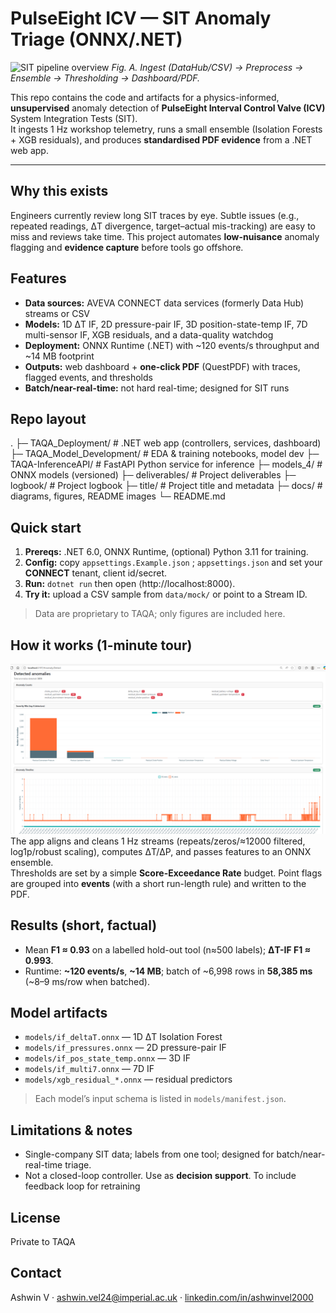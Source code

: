 # PulseEight ICV — SIT Anomaly Triage (ONNX/.NET)

![SIT pipeline overview](docs/hero-pipeline.png)
*Fig. A. Ingest (DataHub/CSV) → Preprocess → Ensemble → Thresholding → Dashboard/PDF.*

This repo contains the code and artifacts for a physics-informed, **unsupervised** anomaly detection of **PulseEight Interval Control Valve (ICV)** System Integration Tests (SIT).  
It ingests 1 Hz workshop telemetry, runs a small ensemble (Isolation Forests + XGB residuals), and produces **standardised PDF evidence** from a .NET web app.

---

## Why this exists 
Engineers currently review long SIT traces by eye. Subtle issues (e.g., repeated readings, ΔT divergence, target–actual mis-tracking) are easy to miss and reviews take time. This project automates **low-nuisance** anomaly flagging and **evidence capture** before tools go offshore.

## Features
-  **Data sources:** AVEVA CONNECT data services (formerly Data Hub) streams or CSV
-  **Models:** 1D ΔT IF, 2D pressure-pair IF, 3D position-state-temp IF, 7D multi-sensor IF, XGB residuals, and a data-quality watchdog
-  **Deployment:** ONNX Runtime (.NET) with ~120 events/s throughput and ~14 MB footprint
-  **Outputs:** web dashboard + **one-click PDF** (QuestPDF) with traces, flagged events, and thresholds
-  **Batch/near-real-time:** not hard real-time; designed for SIT runs

## Repo layout
.
	├─ TAQA_Deployment/        # .NET web app (controllers, services, dashboard)
	├─ TAQA_Model_Development/ # EDA & training notebooks, model dev
	├─ TAQA-InferenceAPI/      # FastAPI Python service for inference
	├─ models_4/               # ONNX models (versioned)
	├─ deliverables/           # Project deliverables
	├─ logbook/                # Project logbook
	├─ title/                  # Project title and metadata
	├─ docs/                   # diagrams, figures, README images
	└─ README.md


## Quick start
1) **Prereqs:** .NET 6.0, ONNX Runtime, (optional) Python 3.11 for training.  
2) **Config:** copy `appsettings.Example.json` ; `appsettings.json` and set your **CONNECT** tenant, client id/secret.  
3) **Run:** `dotnet run` then open ⟨http://localhost:8000⟩.  
4) **Try it:** upload a CSV sample from `data/mock/` or point to a Stream ID.

> Data are proprietary to TAQA; only figures are included here.

## How it works (1-minute tour)
![Dashboard screenshot](TAQA_Deployment/dashboard.png)
The app aligns and cleans 1 Hz streams (repeats/zeros/≈12000 filtered, log1p/robust scaling), computes ΔT/ΔP, and passes features to an ONNX ensemble.  
Thresholds are set by a simple **Score-Exceedance Rate** budget. Point flags are grouped into **events** (with a short run-length rule) and written to the PDF.

## Results (short, factual)
- Mean **F1 ≈ 0.93** on a labelled hold-out tool (n≈500 labels); **ΔT-IF F1 ≈ 0.993**.  
- Runtime: **~120 events/s**, **~14 MB**; batch of ~6,998 rows in **58,385 ms** (~8–9 ms/row when batched).

## Model artifacts
- `models/if_deltaT.onnx` — 1D ΔT Isolation Forest  
- `models/if_pressures.onnx` — 2D pressure-pair IF  
- `models/if_pos_state_temp.onnx` — 3D IF  
- `models/if_multi7.onnx` — 7D IF  
- `models/xgb_residual_*.onnx` — residual predictors

> Each model’s input schema is listed in `models/manifest.json`.

## Limitations & notes
- Single-company SIT data; labels from one tool; designed for batch/near-real-time triage.  
- Not a closed-loop controller. Use as **decision support**. To include feedback loop for retraining

## License
Private to TAQA

## Contact
Ashwin V · ashwin.vel24@imperial.ac.uk · [linkedin.com/in/ashwinvel2000](https://linkedin.com/in/ashwinvel2000)
